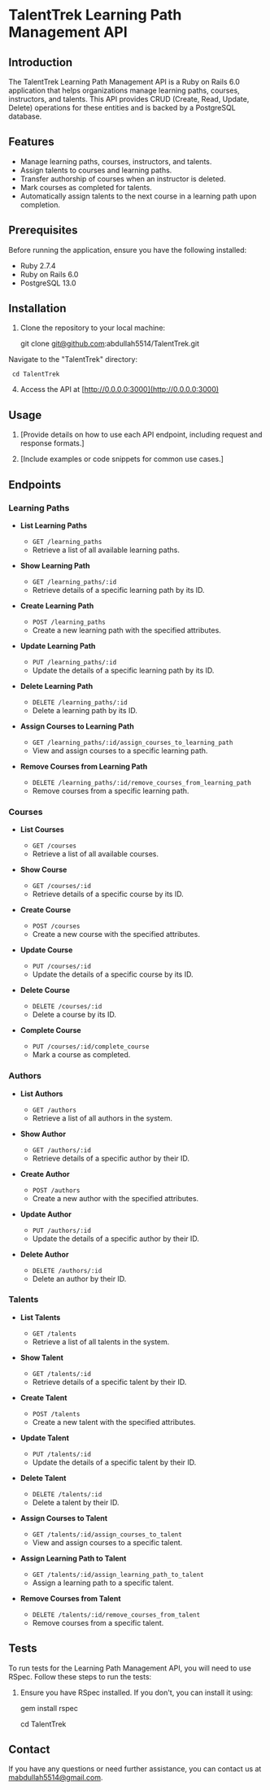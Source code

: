 # TalentTrek Learning Path Management API

## Introduction

The TalentTrek Learning Path Management API is a Ruby on Rails 6.0 application that helps organizations manage learning paths, courses, instructors, and talents. This API provides CRUD (Create, Read, Update, Delete) operations for these entities and is backed by a PostgreSQL database.

## Features

- Manage learning paths, courses, instructors, and talents.
- Assign talents to courses and learning paths.
- Transfer authorship of courses when an instructor is deleted.
- Mark courses as completed for talents.
- Automatically assign talents to the next course in a learning path upon completion.

## Prerequisites

Before running the application, ensure you have the following installed:

- Ruby 2.7.4
- Ruby on Rails 6.0
- PostgreSQL 13.0

## Installation

1. Clone the repository to your local machine:

     git clone git@github.com:abdullah5514/TalentTrek.git 
 
Navigate to the "TalentTrek" directory: 

     cd TalentTrek



4. Access the API at [http://0.0.0.0:3000](http://0.0.0.0:3000)

## Usage

1. [Provide details on how to use each API endpoint, including request and response formats.]

2. [Include examples or code snippets for common use cases.]

## Endpoints

### Learning Paths

- **List Learning Paths**
  - `GET /learning_paths`
  - Retrieve a list of all available learning paths.

- **Show Learning Path**
  - `GET /learning_paths/:id`
  - Retrieve details of a specific learning path by its ID.

- **Create Learning Path**
  - `POST /learning_paths`
  - Create a new learning path with the specified attributes.

- **Update Learning Path**
  - `PUT /learning_paths/:id`
  - Update the details of a specific learning path by its ID.

- **Delete Learning Path**
  - `DELETE /learning_paths/:id`
  - Delete a learning path by its ID.

- **Assign Courses to Learning Path**
  - `GET /learning_paths/:id/assign_courses_to_learning_path`
  - View and assign courses to a specific learning path.

- **Remove Courses from Learning Path**
  - `DELETE /learning_paths/:id/remove_courses_from_learning_path`
  - Remove courses from a specific learning path.

### Courses

- **List Courses**
  - `GET /courses`
  - Retrieve a list of all available courses.

- **Show Course**
  - `GET /courses/:id`
  - Retrieve details of a specific course by its ID.

- **Create Course**
  - `POST /courses`
  - Create a new course with the specified attributes.

- **Update Course**
  - `PUT /courses/:id`
  - Update the details of a specific course by its ID.

- **Delete Course**
  - `DELETE /courses/:id`
  - Delete a course by its ID.

- **Complete Course**
  - `PUT /courses/:id/complete_course`
  - Mark a course as completed.

### Authors

- **List Authors**
  - `GET /authors`
  - Retrieve a list of all authors in the system.

- **Show Author**
  - `GET /authors/:id`
  - Retrieve details of a specific author by their ID.

- **Create Author**
  - `POST /authors`
  - Create a new author with the specified attributes.

- **Update Author**
  - `PUT /authors/:id`
  - Update the details of a specific author by their ID.

- **Delete Author**
  - `DELETE /authors/:id`
  - Delete an author by their ID.

### Talents

- **List Talents**
  - `GET /talents`
  - Retrieve a list of all talents in the system.

- **Show Talent**
  - `GET /talents/:id`
  - Retrieve details of a specific talent by their ID.

- **Create Talent**
  - `POST /talents`
  - Create a new talent with the specified attributes.

- **Update Talent**
  - `PUT /talents/:id`
  - Update the details of a specific talent by their ID.

- **Delete Talent**
  - `DELETE /talents/:id`
  - Delete a talent by their ID.

- **Assign Courses to Talent**
  - `GET /talents/:id/assign_courses_to_talent`
  - View and assign courses to a specific talent.

- **Assign Learning Path to Talent**
  - `GET /talents/:id/assign_learning_path_to_talent`
  - Assign a learning path to a specific talent.

- **Remove Courses from Talent**
  - `DELETE /talents/:id/remove_courses_from_talent`
  - Remove courses from a specific talent.


## Tests

To run tests for the Learning Path Management API, you will need to use RSpec. Follow these steps to run the tests:

1. Ensure you have RSpec installed. If you don't, you can install it using:

   gem install rspec

   cd TalentTrek

## Contact

If you have any questions or need further assistance, you can contact us at mabdullah5514@gmail.com.